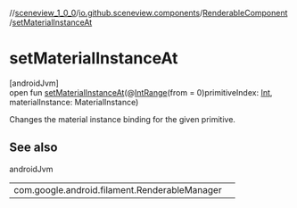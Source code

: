 //[sceneview_1_0_0](../../../index.md)/[io.github.sceneview.components](../index.md)/[RenderableComponent](index.md)/[setMaterialInstanceAt](set-material-instance-at.md)

# setMaterialInstanceAt

[androidJvm]\
open fun [setMaterialInstanceAt](set-material-instance-at.md)(@[IntRange](https://developer.android.com/reference/kotlin/androidx/annotation/IntRange.html)(from = 0)primitiveIndex: [Int](https://kotlinlang.org/api/latest/jvm/stdlib/kotlin/-int/index.html), materialInstance: MaterialInstance)

Changes the material instance binding for the given primitive.

## See also

androidJvm

| | |
|---|---|
| com.google.android.filament.RenderableManager |  |
